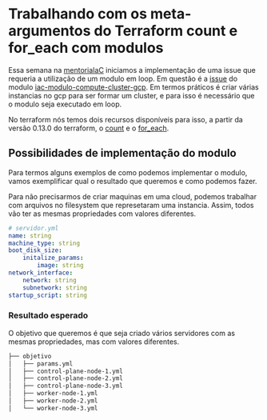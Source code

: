 # Trabalhando com os meta-argumentos do Terraform count e for_each com modulos

Essa semana na [mentoriaIaC](https://github.com/mentoriaiac/onboarding) iniciamos a implementação de uma issue que requeria a utilização de um modulo em loop.
Em questão é a [issue](https://github.com/mentoriaiac/iac-modulo-compute-cluster-gcp/issues/1) do modulo [iac-modulo-compute-cluster-gcp](https://github.com/mentoriaiac/iac-modulo-compute-cluster-gcp).
Em termos práticos é criar várias instancias no gcp para ser formar um cluster, e para isso é necessário que o modulo seja executado em loop.

No terraform nós temos dois recursos disponíveis para isso, a partir da versão 0.13.0 do terraform, o [count](https://www.terraform.io/docs/language/meta-arguments/count.html) e o [for_each](https://www.terraform.io/docs/language/meta-arguments/for_each.html).

## Possibilidades de implementação do modulo

Para termos alguns exemplos de como podemos implementar o modulo, vamos exemplificar qual o resultado que queremos e como podemos fazer.

Para não precisarmos de criar maquinas em uma cloud, podemos trabalhar com arquivos no filesystem que represetaram uma instancia.
Assim, todos vão ter as mesmas propriedades com valores diferentes.

```yaml
# servidor.yml
name: string
machine_type: string
boot_disk_size:
    initalize_params:
        image: string
network_interface:
    network: string
    subnetwork: string
startup_script: string
```

### Resultado esperado

O objetivo que queremos é que seja criado vários servidores com as mesmas propriedades, mas com valores diferentes.

```txt
├── objetivo
│   ├── params.yml
│   ├── control-plane-node-1.yml
│   ├── control-plane-node-2.yml
│   ├── control-plane-node-3.yml
│   ├── worker-node-1.yml
│   ├── worker-node-2.yml
│   └── worker-node-3.yml
```
